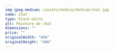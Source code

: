 ```yaml
---
img-jpeg-medium: /assets/medias/medium/chat.jpg
name: Chat
type: black-white
alt: Peinture de chat
dimensions: ""
price: ""
originalWidth: "456"
originalHeight: "466"
---
```

